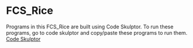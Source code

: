 # FCS_Rice

Programs in this FCS_Rice are built using Code Skulptor.  To run these programs, go to code skulptor and copy/paste these programs to run them.  [Code Skulptor](http://www.codeskulptor.org/)
